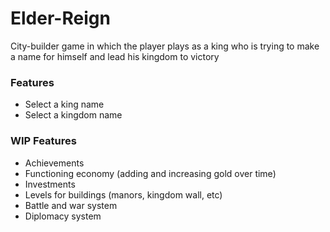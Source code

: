 # Elder-Reign
City-builder game in which the player plays as a king who is trying to make a name for himself and lead his kingdom to victory

### Features ###
- Select a king name
- Select a kingdom name

### WIP Features ###
- Achievements
- Functioning economy (adding and increasing gold over time)
- Investments
- Levels for buildings (manors, kingdom wall, etc)
- Battle and war system
- Diplomacy system
